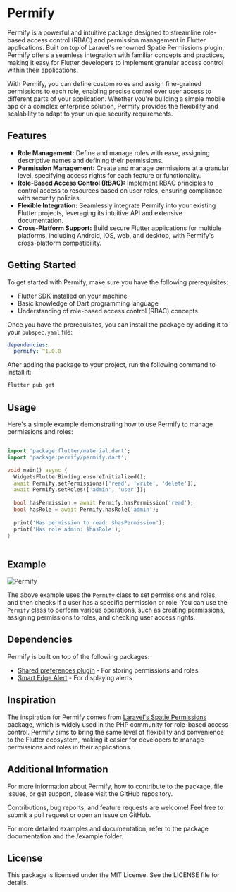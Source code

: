 # Permify

Permify is a powerful and intuitive package designed to streamline role-based access control (RBAC) and permission management in Flutter applications. Built on top of Laravel's renowned Spatie Permissions plugin, Permify offers a seamless integration with familiar concepts and practices, making it easy for Flutter developers to implement granular access control within their applications.

With Permify, you can define custom roles and assign fine-grained permissions to each role, enabling precise control over user access to different parts of your application. Whether you're building a simple mobile app or a complex enterprise solution, Permify provides the flexibility and scalability to adapt to your unique security requirements.

## Features

- **Role Management:** Define and manage roles with ease, assigning descriptive names and defining their permissions.
- **Permission Management:** Create and manage permissions at a granular level, specifying access rights for each feature or functionality.
- **Role-Based Access Control (RBAC):** Implement RBAC principles to control access to resources based on user roles, ensuring compliance with security policies.
- **Flexible Integration:** Seamlessly integrate Permify into your existing Flutter projects, leveraging its intuitive API and extensive documentation.
- **Cross-Platform Support:** Build secure Flutter applications for multiple platforms, including Android, iOS, web, and desktop, with Permify's cross-platform compatibility.

## Getting Started

To get started with Permify, make sure you have the following prerequisites:

- Flutter SDK installed on your machine
- Basic knowledge of Dart programming language
- Understanding of role-based access control (RBAC) concepts

Once you have the prerequisites, you can install the package by adding it to your `pubspec.yaml` file:

```yaml
dependencies:
  permify: ^1.0.0
```

After adding the package to your project, run the following command to install it:

```bash
flutter pub get
```

## Usage

Here's a simple example demonstrating how to use Permify to manage permissions and roles:

```dart

import 'package:flutter/material.dart';
import 'package:permify/permify.dart';

void main() async {
  WidgetsFlutterBinding.ensureInitialized();
  await Permify.setPermissions(['read', 'write', 'delete']);
  await Permify.setRoles(['admin', 'user']);
  
  bool hasPermission = await Permify.hasPermission('read');
  bool hasRole = await Permify.hasRole('admin');
  
  print('Has permission to read: $hasPermission');
  print('Has role admin: $hasRole');
}
    
```

## Example

![Permify](https://github.com/fenicfelix/flutter_permify/blob/main/screenshots/GIF.gif)

The above example uses the `Permify` class to set permissions and roles, and then checks if a user has a specific permission or role. You can use the `Permify` class to perform various operations, such as creating permissions, assigning permissions to roles, and checking user access rights.

## Dependencies

Permify is built on top of the following packages:

- [Shared preferences plugin](https://pub.dev/packages/shared_preferences) - For storing permissions and roles
- [Smart Edge Alert](https://pub.dev/packages/smart_edge_alert) - For displaying alerts

## Inspiration

The inspiration for Permify comes from [Laravel's Spatie Permissions](https://spatie.be/docs/laravel-permission/v5/introduction) package, which is widely used in the PHP community for role-based access control. Permify aims to bring the same level of flexibility and convenience to the Flutter ecosystem, making it easier for developers to manage permissions and roles in their applications.

## Additional Information
For more information about Permify, how to contribute to the package, file issues, or get support, please visit the GitHub repository.

Contributions, bug reports, and feature requests are welcome! Feel free to submit a pull request or open an issue on GitHub.

For more detailed examples and documentation, refer to the package documentation and the /example folder.

## License
This package is licensed under the MIT License. See the LICENSE file for details.

